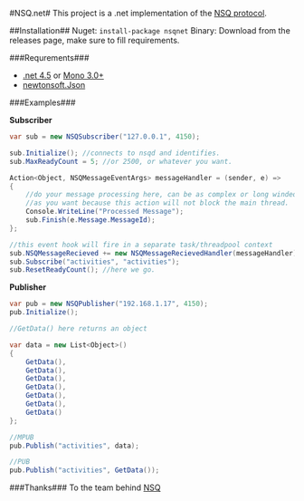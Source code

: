 #NSQ.net#
This project is a .net implementation of the [NSQ protocol](https://github.com/bitly/nsq/blob/master/docs/protocol.md).

##Installation##
Nuget: ```install-package nsqnet```
Binary: Download from the releases page, make sure to fill requirements.

###Requrements###
* [.net 4.5](http://www.microsoft.com/visualstudio/eng/downloads#d-net-45) or [Mono 3.0+](http://www.mono-project.com/Release_Notes_Mono_3.0#New_in_Mono_3.0.10)
* [newtonsoft.Json](http://json.codeplex.com/)

###Examples###

**Subscriber**
```C#
var sub = new NSQSubscriber("127.0.0.1", 4150);

sub.Initialize(); //connects to nsqd and identifies.
sub.MaxReadyCount = 5; //or 2500, or whatever you want.

Action<Object, NSQMessageEventArgs> messageHandler = (sender, e) =>
{
    //do your message processing here, can be as complex or long winded
    //as you want because this action will not block the main thread.
    Console.WriteLine("Processed Message");
    sub.Finish(e.Message.MessageId);
};

//this event hook will fire in a separate task/threadpool context
sub.NSQMessageRecieved += new NSQMessageRecievedHandler(messageHandler);
sub.Subscribe("activities", "activities");
sub.ResetReadyCount(); //here we go.
```

**Publisher**
```C#
var pub = new NSQPublisher("192.168.1.17", 4150);
pub.Initialize();

//GetData() here returns an object

var data = new List<Object>()
{   
    GetData(),
    GetData(),
    GetData(),
    GetData(),
    GetData(),
    GetData(),
    GetData()
};

//MPUB
pub.Publish("activities", data);

//PUB
pub.Publish("activities", GetData());
```

###Thanks###
To the team behind [NSQ](https://github.com/bitly/nsq)
